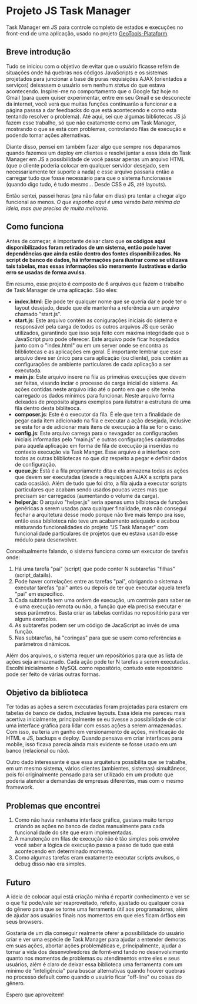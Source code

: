 # Projeto JS Task Manager

Task Manager em JS para controle completo de estados e execuções no front-end de uma aplicação, usado no projeto [GeoTools-Plataform](https://github.com/aleemerich/GeoTools-Plataform).

## Breve introdução

Tudo se iniciou com o objetivo de evitar que o usuário ficasse refém de situações onde há quebras nos códigos JavaScripts e os sistemas projetados para juncionar a base de puras requisições AJAX (orientados a serviços) deixassem o usuário sem nenhum _status_ do que estava acontecendo. Inspirei-me no comportamento que o Google faz hoje no Gmail (para quem quiser experimentar, entre em seu Gmail e se desconecte da internet, você verá que muitas funções continuarão a funcionar e a página passsa a dar feedbacks do que está acontecendo e como esta tentando resolver o problema). Até aqui, sei que algumas bibliotecas JS já fazem esse trabalho, só que não exatamente como um Task Manager, mostrando o que se está com problemas, controlando filas de execução e podendo tomar ações alternativas. 

Diante disso, pensei em também fazer algo que sempre nos deparamos quando fazemos um deploy em clientes e resolvi juntar a essa ideia do Task Manager em JS a possibilidade de você passar apenas um arquivo HTML (que o cliente poderia colocar em qualquer servidor desejado, sem necessariamente ter suporte a nada) e esse arquivo passaria então a carregar tudo que fosse necessário para que o sistema funcionasse (quando digo tudo, é tudo mesmo... Desde CSS e JS, até layouts). 

Então sentei, passei horas (pra não falar em dias) pra tentar a chegar algo funcional ao menos. _O que esponho aqui é uma versão beta mínima da ideia, mas que precisa de muita melhoria_.

## Como funciona

Antes de começar, é importante deixar claro que __os códigos aqui disponibilizados foram retirados de um sistema, então pode haver dependências que ainda estão dentro dos fontes disponibilizados. No script de banco de dados, há informações para ilustrar como se utilizava tais tabelas, mas essas informações são meramente ilustrativas e darão erro se usadas de forma avulsa.__ 

Em resumo, esse projeto é composto de 6 arquivos que fazem o trabalho de Task Manager de uma aplicação. São eles:
- __index.html__: Ele pode ter qualquer nome que se queria dar e pode ter o layout desejado, desde que ele mantenha a referência a um arquivo chamado "start.js".
- __start.js__: Este arquivo contém as conigurações iniciais do sistema e responsável pela carga de todos os outros arquivos JS que serão utilizados, garantindo que isso seja feito com máxima integridade que o JavaScript puro pode oferecer. Este arquivo pode ficar hospedados junto com o "index.html" ou em um server onde se encontra as blibliotecas e as aplicações em geral. É importante lembrar que esse arquivo deve ser único para cara aplicação (ou cliente), pois contém as configurações de ambiente particulares de cada aplicação a ser executada.
- __main.js__: Este arquivo insere na fila as primeiras execuções que devem ser feitas, visando inciar o processo de carga inicial do sistema. As ações contidas neste arquivo irão até o ponto em que o site tenha carregado os dados mínimos para funcionar. Neste arquivo forma deixados de propósito alguns exemplos para ilutstrar a estrutura de uma fila dentro desta bibliteoca.
- __composer.js__: Este é o executor da fila. É ele que tem a finalidade de pegar cada item adicionado na fila e executar a ação desejada, inclusive se esta for a de adicionar mais itens de execução à fila se for o caso.
- __config.js__: Este arquivo carrega para o nevagador as configurações iniciais informadas pelo "main.js" e outras  configurações cadastradas para aquela aplicação em forma de fila de execução já inseridas no contexto execução via Task Manger. Esse arquivo é a interface com todas as outras blibliotecas no que diz respeito a pegar e definir dados de configuração.
- __queue.js__: Está é a fila propriamente dita e ela armazena todas as ações que devem ser executadas (desde a requisições AJAX a scripts para cada ocasião). Além de tudo que foi dito, a fila ajuda a executar scripts particulares que acabam sendo usados poucas vezes mas que precisam ser carregados (aumentando o volume da carga).
- __helper.js__: O arquivo "helper.js" seria apenas uma bilbioteca de funções genéricas a serem usadas para qualquer finalidade, mas não consegui fechar a arquitetura desse modo porque não tive mais tempo pra isso, então essa biblioteca não teve um acabamento adequado e acabou misturando funcionalidades do projeto "JS Task Manager" com funcionalidade particulares de projetos que eu estava usando esse módulo para desenvolver.

Conceitualmente falando, o sistema funciona como um executor de tarefas onde:

1. Há uma tarefa "pai" (script) que pode conter N subtarefas "filhas" (script_datails).
2. Pode haver correlações entre as tarefas "pai", obrigando o sistema a executar tarefas "pai" antes ou depois de ter que executar aquela terefa "pai" em específico.
3. Cada subtarefa tem uma ordem de execução, um controle para saber se é uma execução remota ou não, a função que ela precisa executar e seus parâmetros. Basta criar as tabelas contidas no repositório para ver alguns exemplos.
4. As subtarefas podem ser um código de JacaScript ao invés de uma função.
5. Nas subtarefas, há "coringas" para que se usem como referências a parâmetros dinâmicos.


Além dos arquivos, o sistema requer um reposítórios para que as lista de ações seja armazenado. Cada ação pode ter N tarefas a serem executadas. Escolhi inicialmente o MySQL como reposítório, contudo este repositório pode ser feito de várias outras formas.

## Objetivo da biblioteca

Ter todas as ações a serem executadas foram projetadas para estarem em tabelas de banco de dados, inclusive layouts. Essa ideia me pareceu mais acertiva inicialmente, principalmente se eu tivesse a possibilidade de criar uma interface gráfica para lidar com essas ações a serem armazenadas. Com isso, eu teria um ganho em versionamento de ações, minificação de HTML e JS, backups e deploy. Quando pensava em criar interfaces para mobile, isso ficava parecia ainda mais evidente se fosse usado em um banco (relacional ou não).

Outro dado interessante é que essa  arquitetura possibilita que se trabalhe, em um mesmo sistema, vários clientes (ambientes, sistemas) simultâneos, pois foi originalmente pensado para ser utilizado em um produto que poderia atender a demandas de empresas diferentes, mas com o mesmo framework.

## Problemas que encontrei

1. Como não havia nenhuma interface gráfica, gastava muito tempo criando as ações no banco de dados manualmente para cada funcionalidade do site que eram implementadas.
2. A manutenção em filas de execução não é tão simples pois envolve você saber a lógica de execução passo a passo de tudo que está acontecendo em determinado momento.
3. Como algumas tarefas eram exatamente executar scripts avulsos, o debug disso não era simples.

## Futuro

A ideia de colocar aqui está criação minha é repartir conhecimento e ver se o que fiz pode/vale ser reaproveitado, refeito, ajustado ou qualquer coisa do gênero para que se torne uma ferramenta útil aos programadores, além de ajudar aos usuários finais nos momentos em que eles ficam órfãos em seus browsers. 

Gostaria de um dia conseguir realmente oferer a possibilidade do usuário criar e ver uma espécie de Task Manager para ajudar a entender demoras em suas ações, abortar ações problemáticas e, principalmente, ajudar a tornar a vida dos desenvolvedores de fornt-end tando no desenvolvimento quanto nos momentos de problemas ou atendimentos entre eles e seus usuários, além é claro de deixar essa biblioteca uma ferramenta com um mínimo de "inteligência" para buscar alternativas quando houver quebras no processo default como quando o usuário ficar "off-line" ou coisas do gênero.

Espero que aproveitem!

